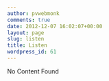 ```yaml
---
author: pvwebmonk
comments: true
date: 2012-12-07 16:02:07+00:00
layout: page
slug: listen
title: Listen
wordpress_id: 61
---
```


No Content Found
